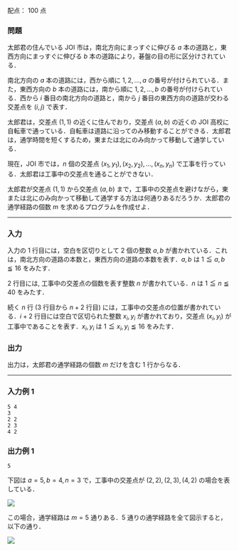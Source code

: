 配点： $100$ 点

### 問題
太郎君の住んでいる JOI 市は，南北方向にまっすぐに伸びる $a$ 本の道路と，東西方向にまっすぐに伸びる $b$ 本の道路により，碁盤の目の形に区分けされている．

南北方向の $a$ 本の道路には，西から順に $1, 2, \ldots, a$ の番号が付けられている．また，東西方向の $b$ 本の道路には，南から順に $1, 2, \ldots, b$ の番号が付けられている．西から $i$ 番目の南北方向の道路と，南から $j$ 番目の東西方向の道路が交わる交差点を $(i, j)$ で表す．

太郎君は，交差点 ($1, 1$) の近くに住んでおり，交差点 ($a, b$) の近くの JOI 高校に自転車で通っている．自転車は道路に沿ってのみ移動することができる．太郎君は，通学時間を短くするため，東または北にのみ向かって移動して通学している．

現在，JOI 市では，$n$ 個の交差点 $(x_1, y_1), (x_2, y_2), \ldots, (x_n, y_n)$ で工事を行っている．太郎君は工事中の交差点を通ることができない．

太郎君が交差点 $(1, 1)$ から交差点 $(a, b)$ まで，工事中の交差点を避けながら，東または北にのみ向かって移動して通学する方法は何通りあるだろうか．太郎君の通学経路の個数 $m$ を求めるプログラムを作成せよ．

---

### 入力
入力の $1$ 行目には，空白を区切りとして $2$ 個の整数 $a, b$ が書かれている．これは，南北方向の道路の本数と，東西方向の道路の本数を表す．$a, b$ は $1 \leqq a, b \leqq 16$ をみたす．

$2$ 行目には, 工事中の交差点の個数を表す整数 $n$ が書かれている．$n$ は $1 \leqq n \leqq 40$ をみたす．

続く $n$ 行 ($3$ 行目から $n + 2$ 行目) には，工事中の交差点の位置が書かれている．$i + 2$ 行目には空白で区切られた整数 $x_i, y_i$ が書かれており，交差点 $(x_i, y_i)$ が工事中であることを表す．$x_i, y_i$ は $1 \leqq x_i, y_i \leqq 16$ をみたす．

### 出力
出力は，太郎君の通学経路の個数 $m$ だけを含む $1$ 行からなる．

---

### 入力例 1
~~~
5 4
3
2 2
2 3
4 2
~~~

### 出力例 1
~~~
5
~~~

下図は $a = 5, b = 4, n = 3$ で，工事中の交差点が $(2, 2), (2, 3), (4, 2)$ の場合を表している．

![](https://img.atcoder.jp/joi2007yo/route-fig1.png)

この場合，通学経路は $m = 5$ 通りある．$5$ 通りの通学経路を全て図示すると，以下の通り．

![](https://img.atcoder.jp/joi2007yo/route-fig2.png)
